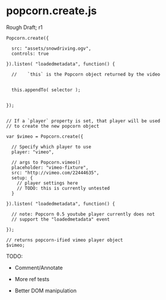 # popcorn.create.js

Rough Draft; r1

    Popcorn.create({

      src: "assets/snowdriving.ogv",
      controls: true

    }).listen( "loadedmetadata", function() {

      //	`this` is the Popcorn object returned by the video


      this.appendTo( selector );


    });	

		
    // If a `player` property is set, that player will be used 
    // to create the new popcorn object
		
    var $vimeo = Popcorn.create({

      // Specify which player to use
      player: "vimeo",

      // args to Popcorn.vimeo()    
      placeholder: "vimeo-fixture", 
      src: "http://vimeo.com/22444635",
      setup: {
        // player settings here
        // TODO: this is currently untested
      }

    }).listen( "loadedmetadata", function() {
				
      // note: Popcorn 0.5 youtube player currently does not 
      // support the "loadedmetadata" event

    });
		
    // returns popcorn-ified vimeo player object
    $vimeo;



TODO: 

- Comment/Annotate

- More ref tests

- Better DOM manipulation
